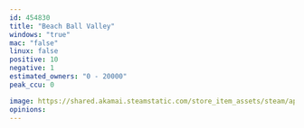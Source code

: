 ```yaml
---
id: 454830
title: "Beach Ball Valley"
windows: "true"
mac: "false"
linux: false
positive: 10
negative: 1
estimated_owners: "0 - 20000"
peak_ccu: 0

image: https://shared.akamai.steamstatic.com/store_item_assets/steam/apps/454830/header.jpg?t=1666983296
opinions:
---
```

